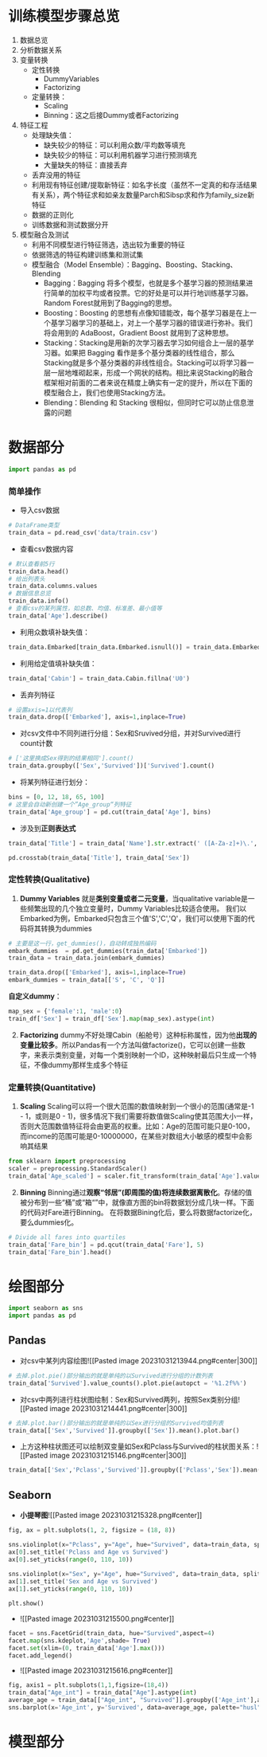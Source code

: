 # 训练模型步骤总览

1. 数据总览
2. 分析数据关系
3. 变量转换
	- 定性转换
		- DummyVariables
		- Factorizing
	- 定量转换：
		- Scaling
		- Binning：这之后接Dummy或者Factorizing
4. 特征工程
	- 处理缺失值：
		- 缺失较少的特征：可以利用众数/平均数等填充
		- 缺失较少的特征：可以利用机器学习进行预测填充
		- 大量缺失的特征：直接丢弃
	- 丢弃没用的特征
	- 利用现有特征创建/提取新特征：如名字长度（虽然不一定真的和存活结果有关系），两个特征求和如亲友数量Parch和Sibsp求和作为family_size新特征
	- 数据的正则化
	- 训练数据和测试数据分开
5. 模型融合及测试
	- 利用不同模型进行特征筛选，选出较为重要的特征
	- 依据筛选的特征构建训练集和测试集
	- 模型融合（Model Ensemble）：Bagging、Boosting、Stacking、Blending
		- Bagging：Bagging 将多个模型，也就是多个基学习器的预测结果进行简单的加权平均或者投票。它的好处是可以并行地训练基学习器。Random Forest就用到了Bagging的思想。
		- Boosting：Boosting 的思想有点像知错能改，每个基学习器是在上一个基学习器学习的基础上，对上一个基学习器的错误进行弥补。我们将会用到的 AdaBoost，Gradient Boost 就用到了这种思想。
		- Stacking：Stacking是用新的次学习器去学习如何组合上一层的基学习器。如果把 Bagging 看作是多个基分类器的线性组合，那么Stacking就是多个基分类器的非线性组合。Stacking可以将学习器一层一层地堆砌起来，形成一个网状的结构。相比来说Stacking的融合框架相对前面的二者来说在精度上确实有一定的提升，所以在下面的模型融合上，我们也使用Stacking方法。
		- Blending：Blending 和 Stacking 很相似，但同时它可以防止信息泄露的问题


# 数据部分

```python
import pandas as pd
```

### 简单操作

- 导入csv数据
```python
# DataFrame类型
train_data = pd.read_csv('data/train.csv')
```
- 查看csv数据内容
```python
# 默认查看前5行
train_data.head()
# 给出列表头
train_data.columns.values
# 数据信息总览
train_data.info()
# 查看csv的某列属性，如总数、均值、标准差、最小值等
train_data['Age'].describe()
```

- 利用众数填补缺失值：
```python
train_data.Embarked[train_data.Embarked.isnull()] = train_data.Embarked.dropna().mode().values
```
- 利用给定值填补缺失值：
```python
train_data['Cabin'] = train_data.Cabin.fillna('U0')
```
- 丢弃列特征
```python
# 设置axis=1以代表列
train_data.drop(['Embarked'], axis=1,inplace=True)
```


- 对csv文件中不同列进行分组：Sex和Sruvived分组，并对Survived进行count计数
```python
# ['这里换成Sex得到的结果相同'].count()
train_data.groupby(['Sex','Survived'])['Survived'].count()
```

- 将某列特征进行划分：
```python
bins = [0, 12, 18, 65, 100]
# 这里会自动新创建一个”Age_group“列特征
train_data['Age_group'] = pd.cut(train_data['Age'], bins)
```

- 涉及到**正则表达式**
```python
train_data['Title'] = train_data['Name'].str.extract(' ([A-Za-z]+)\.', expand=False)

pd.crosstab(train_data['Title'], train_data['Sex'])
```

### 定性转换(Qualitative)
1. **Dummy Variables**
	就是**类别变量或者二元变量**，当qualitative variable是一些频繁出现的几个独立变量时，Dummy Variables比较适合使用。
	我们以Embarked为例，Embarked只包含三个值'S','C','Q'，我们可以使用下面的代码将其转换为dummies
```python
# 主要是这一行，get_dummies()，自动转成独热编码
embark_dummies  = pd.get_dummies(train_data['Embarked'])
train_data = train_data.join(embark_dummies)

train_data.drop(['Embarked'], axis=1,inplace=True)
embark_dummies = train_data[['S', 'C', 'Q']]
```
**自定义dummy**：
```python
map_sex = {'female':1, 'male':0}
train_df['Sex'] = train_df['Sex'].map(map_sex).astype(int)
```

2. **Factorizing**
	dummy不好处理Cabin（船舱号）这种标称属性，因为他**出现的变量比较多**。所以Pandas有一个方法叫做factorize()，它可以创建一些数字，来表示类别变量，对每一个类别映射一个ID，这种映射最后只生成一个特征，不像dummy那样生成多个特征

### 定量转换(Quantitative)
1. **Scaling**
	Scaling可以将一个很大范围的数值映射到一个很小的范围(通常是-1 - 1，或则是0 - 1)，很多情况下我们需要将数值做Scaling使其范围大小一样，否则大范围数值特征将会由更高的权重。比如：Age的范围可能只是0-100，而income的范围可能是0-10000000，在某些对数组大小敏感的模型中会影响其结果
```python
from sklearn import preprocessing
scaler = preprocessing.StandardScaler()
train_data['Age_scaled'] = scaler.fit_transform(train_data['Age'].values.reshape(-1, 1))
```
2. **Binning**
	Binning通过**观察“邻居”(即周围的值)将连续数据离散化**。存储的值被分布到一些“桶”或“箱“”中，就像直方图的bin将数据划分成几块一样。下面的代码对Fare进行Binning。
	在将数据Bining化后，要么将数据factorize化，要么dummies化。
```python
# Divide all fares into quartiles
train_data['Fare_bin'] = pd.qcut(train_data['Fare'], 5)
train_data['Fare_bin'].head()
```
# 绘图部分

```python
import seaborn as sns
import pandas as pd
```

## Pandas
- 对csv中某列内容绘图![[Pasted image 20231031213944.png#center|300]]
```python
# 去掉.plot.pie()部分输出的就是单纯的以Survived进行分组的计数列表
train_data['Survived'].value_counts().plot.pie(autopct = '%1.2f%%')
```
- 对csv中两列进行柱状图绘制：Sex和Survived两列，按照Sex类别分组![[Pasted image 20231031214441.png#center|300]]
```python
# 去掉.plot.bar()部分输出的就是单纯的以Sex进行分组的Survived均值列表
train_data[['Sex','Survived']].groupby(['Sex']).mean().plot.bar()
```
- 上方这种柱状图还可以绘制双变量如Sex和Pclass与Survived的柱状图关系：![[Pasted image 20231031215146.png#center|300]]
```python
train_data[['Sex','Pclass','Survived']].groupby(['Pclass','Sex']).mean().plot.bar()
```
## Seaborn
- **小提琴图**![[Pasted image 20231031215328.png#center]]
```python
fig, ax = plt.subplots(1, 2, figsize = (18, 8))

sns.violinplot(x="Pclass", y="Age", hue="Survived", data=train_data, split=True, ax=ax[0])
ax[0].set_title('Pclass and Age vs Survived')
ax[0].set_yticks(range(0, 110, 10))
  
sns.violinplot(x="Sex", y="Age", hue="Survived", data=train_data, split=True, ax=ax[1])
ax[1].set_title('Sex and Age vs Survived')
ax[1].set_yticks(range(0, 110, 10))

plt.show()
```

- ![[Pasted image 20231031215500.png#center]]
```python
facet = sns.FacetGrid(train_data, hue="Survived",aspect=4)
facet.map(sns.kdeplot,'Age',shade= True)
facet.set(xlim=(0, train_data['Age'].max()))
facet.add_legend()
```

- ![[Pasted image 20231031215616.png#center]]
```python
fig, axis1 = plt.subplots(1,1,figsize=(18,4))
train_data["Age_int"] = train_data["Age"].astype(int)
average_age = train_data[["Age_int", "Survived"]].groupby(['Age_int'],as_index=False).mean()
sns.barplot(x='Age_int', y='Survived', data=average_age, palette="husl")
```
# 模型部分